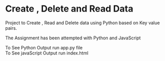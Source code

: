 # Create , Delete and Read Data 
Project to Create , Read and Delete data using Python based on Key value pairs.

The Assignment has been attempted with Python and JavaScript

To See Python Output run app.py file <br />
To See javaScript Output run index.html
